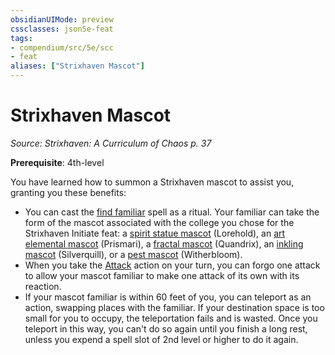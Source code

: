 ```yaml
---
obsidianUIMode: preview
cssclasses: json5e-feat
tags:
- compendium/src/5e/scc
- feat
aliases: ["Strixhaven Mascot"]
---
```

# Strixhaven Mascot
*Source: Strixhaven: A Curriculum of Chaos p. 37*  

**Prerequisite**: 4th-level

You have learned how to summon a Strixhaven mascot to assist you, granting you these benefits:

- You can cast the [find familiar](/Systems/5e/spells/find-familiar.md) spell as a ritual. Your familiar can take the form of the mascot associated with the college you chose for the Strixhaven Initiate feat: a [spirit statue mascot](/Systems/5e/bestiary/construct/spirit-statue-mascot-scc.md) (Lorehold), an [art elemental mascot](/Systems/5e/bestiary/elemental/art-elemental-mascot-scc.md) (Prismari), a [fractal mascot](/Systems/5e/bestiary/construct/fractal-mascot-scc.md) (Quandrix), an [inkling mascot](/Systems/5e/bestiary/ooze/inkling-mascot-scc.md) (Silverquill), or a [pest mascot](/Systems/5e/bestiary/monstrosity/pest-mascot-scc.md) (Witherbloom).  
- When you take the [Attack](/Systems/5e/rules/actions.md#Attack) action on your turn, you can forgo one attack to allow your mascot familiar to make one attack of its own with its reaction.  
- If your mascot familiar is within 60 feet of you, you can teleport as an action, swapping places with the familiar. If your destination space is too small for you to occupy, the teleportation fails and is wasted. Once you teleport in this way, you can't do so again until you finish a long rest, unless you expend a spell slot of 2nd level or higher to do it again.